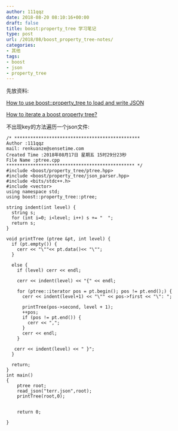 ```yaml
---
author: 111qqz
date: 2018-08-20 08:10:16+00:00
draft: false
title: boost:property_tree 学习笔记
type: post
url: /2018/08/boost_property_tree-notes/
categories:
- 其他
tags:
- boost
- json
- property_tree
---
```


先放资料:

[How to use boost::property_tree to load and write JSON](http://zenol.fr/blog/boost-property-tree/en.html)

[How to iterate a boost property tree?](https://stackoverflow.com/questions/4586768/how-to-iterate-a-boost-property-tree)



不出现key的方法遍历一个json文件:

    
    /* ***********************************************
    Author :111qqz
    mail: renkuanze@sensetime.com
    Created Time :2018年08月17日 星期五 15时29分23秒
    File Name :ptree.cpp
    ************************************************ */
    #include <boost/property_tree/ptree.hpp>
    #include <boost/property_tree/json_parser.hpp>
    #include <bits/stdc++.h>
    #include <vector>
    using namespace std;
    using boost::property_tree::ptree;
    
    string indent(int level) {
      string s; 
      for (int i=0; i<level; i++) s += "  ";
      return s; 
    } 
    
    void printTree (ptree &pt, int level) {
      if (pt.empty()) {
        cerr << "\""<< pt.data()<< "\"";
      }
    
      else {
        if (level) cerr << endl; 
    
        cerr << indent(level) << "{" << endl;     
    
        for (ptree::iterator pos = pt.begin(); pos != pt.end();) {
          cerr << indent(level+1) << "\"" << pos->first << "\": "; 
    
          printTree(pos->second, level + 1); 
          ++pos; 
          if (pos != pt.end()) {
            cerr << ","; 
          }
          cerr << endl;
        } 
    
       cerr << indent(level) << " }";     
      }
    
      return; 
    }
    int main()
    {
    	ptree root;
    	read_json("terr.json",root);
    	printTree(root,0);
    
    
    	return 0;
    
    }
    



